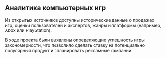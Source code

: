 ## Аналитика компьютерных игр
Из открытых источников доступны исторические данные о продажах игр, оценки пользователей и экспертов, жанры и платформы (например, Xbox или PlayStation). 

В ходе проекта были выявлены определяющие успешность игры закономерности, что позволило сделать ставку на потенциально популярный продукт и спланировать рекламные кампании.
